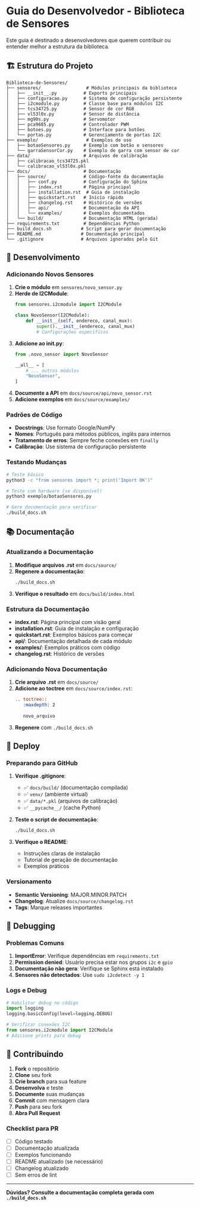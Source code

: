 # Guia do Desenvolvedor - Biblioteca de Sensores

Este guia é destinado a desenvolvedores que querem contribuir ou entender melhor a estrutura da biblioteca.

## 🏗️ Estrutura do Projeto

```
Biblioteca-de-Sensores/
├── sensores/                 # Módulos principais da biblioteca
│   ├── __init__.py          # Exports principais
│   ├── configuracao.py      # Sistema de configuração persistente
│   ├── i2cmodule.py         # Classe base para módulos I2C
│   ├── tcs34725.py          # Sensor de cor RGB
│   ├── vl53l0x.py           # Sensor de distância
│   ├── mg90s.py             # Servomotor
│   ├── pca9685.py           # Controlador PWM
│   ├── botoes.py            # Interface para botões
│   └── portas.py            # Gerenciamento de portas I2C
├── exemplo/                  # Exemplos de uso
│   ├── botaoSensores.py     # Exemplo com botão e sensores
│   └── garraSensorCor.py    # Exemplo de garra com sensor de cor
├── data/                    # Arquivos de calibração
│   ├── calibracao_tcs34725.pkl
│   └── calibracao_vl53l0x.pkl
├── docs/                    # Documentação
│   ├── source/              # Código-fonte da documentação
│   │   ├── conf.py          # Configuração do Sphinx
│   │   ├── index.rst        # Página principal
│   │   ├── installation.rst  # Guia de instalação
│   │   ├── quickstart.rst   # Início rápido
│   │   ├── changelog.rst    # Histórico de versões
│   │   ├── api/             # Documentação da API
│   │   └── examples/        # Exemplos documentados
│   └── build/               # Documentação HTML (gerada)
├── requirements.txt         # Dependências Python
├── build_docs.sh           # Script para gerar documentação
├── README.md               # Documentação principal
└── .gitignore              # Arquivos ignorados pelo Git
```

## 🔧 Desenvolvimento

### Adicionando Novos Sensores

1. **Crie o módulo** em `sensores/novo_sensor.py`
2. **Herde de I2CModule**:
   ```python
   from sensores.i2cmodule import I2CModule
   
   class NovoSensor(I2CModule):
       def __init__(self, endereco, canal_mux):
           super().__init__(endereco, canal_mux)
           # Configurações específicas
   ```
3. **Adicione ao __init__.py**:
   ```python
   from .novo_sensor import NovoSensor
   
   __all__ = [
       # ... outros módulos
       "NovoSensor",
   ]
   ```
4. **Documente a API** em `docs/source/api/novo_sensor.rst`
5. **Adicione exemplos** em `docs/source/examples/`

### Padrões de Código

- **Docstrings**: Use formato Google/NumPy
- **Nomes**: Português para métodos públicos, inglês para internos
- **Tratamento de erros**: Sempre feche conexões em `finally`
- **Calibração**: Use sistema de configuração persistente

### Testando Mudanças

```bash
# Teste básico
python3 -c "from sensores import *; print('Import OK')"

# Teste com hardware (se disponível)
python3 exemplo/botaoSensores.py

# Gere documentação para verificar
./build_docs.sh
```

## 📚 Documentação

### Atualizando a Documentação

1. **Modifique arquivos .rst** em `docs/source/`
2. **Regenere a documentação**:
   ```bash
   ./build_docs.sh
   ```
3. **Verifique o resultado** em `docs/build/index.html`

### Estrutura da Documentação

- **index.rst**: Página principal com visão geral
- **installation.rst**: Guia de instalação e configuração
- **quickstart.rst**: Exemplos básicos para começar
- **api/**: Documentação detalhada de cada módulo
- **examples/**: Exemplos práticos com código
- **changelog.rst**: Histórico de versões

### Adicionando Nova Documentação

1. **Crie arquivo .rst** em `docs/source/`
2. **Adicione ao toctree** em `docs/source/index.rst`:
   ```rst
   .. toctree::
      :maxdepth: 2
      
      novo_arquivo
   ```
3. **Regenere** com `./build_docs.sh`

## 🚀 Deploy

### Preparando para GitHub

1. **Verifique .gitignore**:
   - ✅ `docs/build/` (documentação compilada)
   - ✅ `venv/` (ambiente virtual)
   - ✅ `data/*.pkl` (arquivos de calibração)
   - ✅ `__pycache__/` (cache Python)

2. **Teste o script de documentação**:
   ```bash
   ./build_docs.sh
   ```

3. **Verifique o README**:
   - Instruções claras de instalação
   - Tutorial de geração de documentação
   - Exemplos práticos

### Versionamento

- **Semantic Versioning**: MAJOR.MINOR.PATCH
- **Changelog**: Atualize `docs/source/changelog.rst`
- **Tags**: Marque releases importantes

## 🐛 Debugging

### Problemas Comuns

1. **ImportError**: Verifique dependências em `requirements.txt`
2. **Permission denied**: Usuário precisa estar nos grupos `i2c` e `gpio`
3. **Documentação não gera**: Verifique se Sphinx está instalado
4. **Sensores não detectados**: Use `sudo i2cdetect -y 1`

### Logs e Debug

```python
# Habilitar debug no código
import logging
logging.basicConfig(level=logging.DEBUG)

# Verificar conexões I2C
from sensores.i2cmodule import I2CModule
# Adicione prints para debug
```

## 🤝 Contribuindo

1. **Fork** o repositório
2. **Clone** seu fork
3. **Crie branch** para sua feature
4. **Desenvolva** e teste
5. **Documente** suas mudanças
6. **Commit** com mensagem clara
7. **Push** para seu fork
8. **Abra Pull Request**

### Checklist para PR

- [ ] Código testado
- [ ] Documentação atualizada
- [ ] Exemplos funcionando
- [ ] README atualizado (se necessário)
- [ ] Changelog atualizado
- [ ] Sem erros de lint

---

**Dúvidas? Consulte a documentação completa gerada com `./build_docs.sh`**
